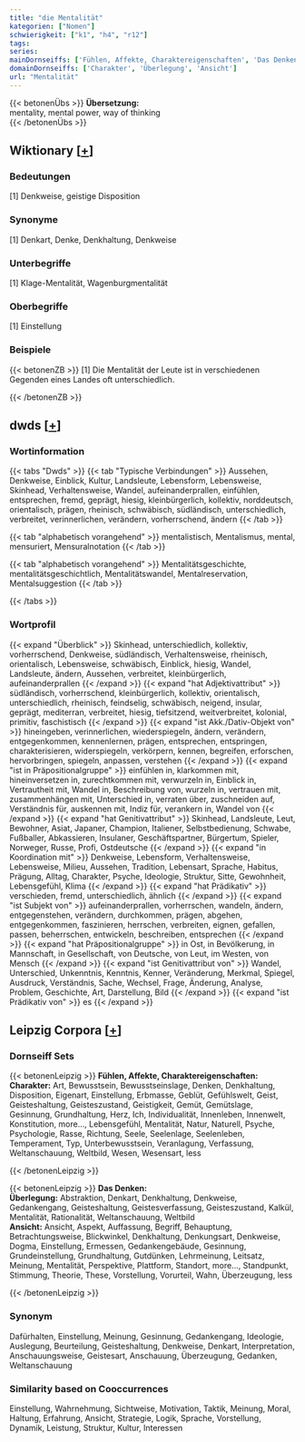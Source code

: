 ```yaml
---
title: "die Mentalität"
kategorien: ["Nomen"]
schwierigkeit: ["k1", "h4", "r12"]
tags:
series:
mainDornseiffs: ['Fühlen, Affekte, Charaktereigenschaften', 'Das Denken']
domainDornseiffs: ['Charakter', 'Überlegung', 'Ansicht']
url: "Mentalität"
---
```


{{< betonenÜbs >}}
**Übersetzung:**  
mentality, mental power, way of thinking  
{{< /betonenÜbs >}}

## Wiktionary [[+](https://de.wiktionary.org/wiki/Mentalität)]

### Bedeutungen
[1] Denkweise, geistige Disposition  

### Synonyme
[1] Denkart, Denke, Denkhaltung, Denkweise  

### Unterbegriffe
[1] Klage-Mentalität, Wagenburgmentalität  

### Oberbegriffe
[1] Einstellung  

### Beispiele
{{< betonenZB >}}
[1] Die Mentalität der Leute ist in verschiedenen Gegenden eines Landes oft unterschiedlich.  

{{< /betonenZB >}}


## dwds [[+](https://www.dwds.de/wb/Mentalität)]

### Wortinformation
{{< tabs "Dwds" >}}
{{< tab "Typische Verbindungen" >}}
Aussehen, Denkweise, Einblick, Kultur, Landsleute, Lebensform, Lebensweise, Skinhead, Verhaltensweise, Wandel, aufeinanderprallen, einfühlen, entsprechen, fremd, geprägt, hiesig, kleinbürgerlich, kollektiv, norddeutsch, orientalisch, prägen, rheinisch, schwäbisch, südländisch, unterschiedlich, verbreitet, verinnerlichen, verändern, vorherrschend, ändern
{{< /tab >}}

{{< tab "alphabetisch vorangehend" >}}
mentalistisch, Mentalismus, mental, mensuriert, Mensuralnotation
{{< /tab >}}

{{< tab "alphabetisch vorangehend" >}}
Mentalitätsgeschichte, mentalitätsgeschichtlich, Mentalitätswandel, Mentalreservation, Mentalsuggestion
{{< /tab >}}

{{< /tabs >}}

### Wortprofil
{{< expand "Überblick" >}} Skinhead, unterschiedlich, kollektiv, vorherrschend, Denkweise, südländisch, Verhaltensweise, rheinisch, orientalisch, Lebensweise, schwäbisch, Einblick, hiesig, Wandel, Landsleute, ändern, Aussehen, verbreitet, kleinbürgerlich, aufeinanderprallen {{< /expand >}}
{{< expand "hat Adjektivattribut" >}} südländisch, vorherrschend, kleinbürgerlich, kollektiv, orientalisch, unterschiedlich, rheinisch, feindselig, schwäbisch, neigend, insular, geprägt, mediterran, verbreitet, hiesig, tiefsitzend, weitverbreitet, kolonial, primitiv, faschistisch {{< /expand >}}
{{< expand "ist Akk./Dativ-Objekt von" >}} hineingeben, verinnerlichen, wiederspiegeln, ändern, verändern, entgegenkommen, kennenlernen, prägen, entsprechen, entspringen, charakterisieren, widerspiegeln, verkörpern, kennen, begreifen, erforschen, hervorbringen, spiegeln, anpassen, verstehen {{< /expand >}}
{{< expand "ist in Präpositionalgruppe" >}} einfühlen in, klarkommen mit, hineinversetzen in, zurechtkommen mit, verwurzeln in, Einblick in, Vertrautheit mit, Wandel in, Beschreibung von, wurzeln in, vertrauen mit, zusammenhängen mit, Unterschied in, verraten über, zuschneiden auf, Verständnis für, auskennen mit, Indiz für, verankern in, Wandel von {{< /expand >}}
{{< expand "hat Genitivattribut" >}} Skinhead, Landsleute, Leut, Bewohner, Asiat, Japaner, Champion, Italiener, Selbstbedienung, Schwabe, Fußballer, Abkassieren, Insulaner, Geschäftspartner, Bürgertum, Spieler, Norweger, Russe, Profi, Ostdeutsche {{< /expand >}}
{{< expand "in Koordination mit" >}} Denkweise, Lebensform, Verhaltensweise, Lebensweise, Milieu, Aussehen, Tradition, Lebensart, Sprache, Habitus, Prägung, Alltag, Charakter, Psyche, Ideologie, Struktur, Sitte, Gewohnheit, Lebensgefühl, Klima {{< /expand >}}
{{< expand "hat Prädikativ" >}} verschieden, fremd, unterschiedlich, ähnlich {{< /expand >}}
{{< expand "ist Subjekt von" >}} aufeinanderprallen, vorherrschen, wandeln, ändern, entgegenstehen, verändern, durchkommen, prägen, abgehen, entgegenkommen, faszinieren, herrschen, verbreiten, eignen, gefallen, passen, beherrschen, entwickeln, beschreiben, entsprechen {{< /expand >}}
{{< expand "hat Präpositionalgruppe" >}} in Ost, in Bevölkerung, in Mannschaft, in Gesellschaft, von Deutsche, von Leut, im Westen, von Mensch {{< /expand >}}
{{< expand "ist Genitivattribut von" >}} Wandel, Unterschied, Unkenntnis, Kenntnis, Kenner, Veränderung, Merkmal, Spiegel, Ausdruck, Verständnis, Sache, Wechsel, Frage, Änderung, Analyse, Problem, Geschichte, Art, Darstellung, Bild {{< /expand >}}
{{< expand "ist Prädikativ von" >}} es {{< /expand >}}

## Leipzig Corpora [[+](https://corpora.uni-leipzig.de/en/res?word=Mentalität&corpusId=deu_newscrawl-public_2018)]

### Dornseiff Sets
{{< betonenLeipzig >}}
**Fühlen, Affekte, Charaktereigenschaften:**  
**Charakter:** Art, Bewusstsein, Bewusstseinslage, Denken, Denkhaltung, Disposition, Eigenart, Einstellung, Erbmasse, Geblüt, Gefühlswelt, Geist, Geisteshaltung, Geisteszustand, Geistigkeit, Gemüt, Gemütslage, Gesinnung, Grundhaltung, Herz, Ich, Individualität, Innenleben, Innenwelt, Konstitution, more..., Lebensgefühl, Mentalität, Natur, Naturell, Psyche, Psychologie, Rasse, Richtung, Seele, Seelenlage, Seelenleben, Temperament, Typ, Unterbewusstsein, Veranlagung, Verfassung, Weltanschauung, Weltbild, Wesen, Wesensart, less  

{{< /betonenLeipzig >}}


{{< betonenLeipzig >}}
**Das Denken:**  
**Überlegung:** Abstraktion, Denkart, Denkhaltung, Denkweise, Gedankengang, Geisteshaltung, Geistesverfassung, Geisteszustand, Kalkül, Mentalität, Rationalität, Weltanschauung, Weltbild  
**Ansicht:** Ansicht, Aspekt, Auffassung, Begriff, Behauptung, Betrachtungsweise, Blickwinkel, Denkhaltung, Denkungsart, Denkweise, Dogma, Einstellung, Ermessen, Gedankengebäude, Gesinnung, Grundeinstellung, Grundhaltung, Gutdünken, Lehrmeinung, Leitsatz, Meinung, Mentalität, Perspektive, Plattform, Standort, more..., Standpunkt, Stimmung, Theorie, These, Vorstellung, Vorurteil, Wahn, Überzeugung, less  

{{< /betonenLeipzig >}}

### Synonym
Dafürhalten, Einstellung, Meinung, Gesinnung, Gedankengang, Ideologie, Auslegung, Beurteilung, Geisteshaltung, Denkweise, Denkart, Interpretation, Anschauungsweise, Geistesart, Anschauung, Überzeugung, Gedanken, Weltanschauung


### Similarity based on Cooccurrences
Einstellung, Wahrnehmung, Sichtweise, Motivation, Taktik, Meinung, Moral, Haltung, Erfahrung, Ansicht, Strategie, Logik, Sprache, Vorstellung, Dynamik, Leistung, Struktur, Kultur, Interessen

